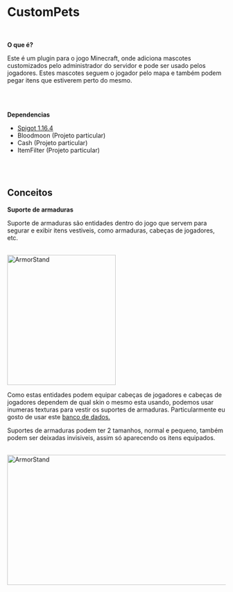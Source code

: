 <h1>
<strong>CustomPets</strong>
</h1>

</br>


<p><b> O que é? </b></p>
  <p>Este é um plugin para o jogo Minecraft, onde adiciona mascotes customizados pelo administrador do servidor e pode ser usado pelos jogadores. Estes mascotes seguem o jogador pelo mapa e também podem pegar itens que estiverem perto do mesmo.</p>

</br></br>

<p><b> Dependencias </b></p>

  <ul>
    <li><a href="https://www.spigotmc.org/wiki/buildtools/" target="_blank">Spigot 1.16.4</a></li>
    <li>Bloodmoon (Projeto particular)</li>
    <li>Cash (Projeto particular)</li>
    <li>ItemFilter (Projeto particular)</li>
  </ul>


</br></br>

<h2>
<strong>Conceitos</strong>
</h2>


  <p><b> Suporte de armaduras </b></p>
    <p>Suporte de armaduras são entidades dentro do jogo que servem para segurar e exibir itens vestiveis, como armaduras, cabeças de jogadores, etc.</p>
    </br>

   <img width="250px" height="300px" src="https://i.imgur.com/Qic2HXw.jpg" alt="ArmorStand"> 
    </br>
    <p>Como estas entidades podem equipar cabeças de jogadores e cabeças de jogadores dependem de qual skin o mesmo esta usando, podemos usar inumeras texturas para vestir os suportes de armaduras. Particularmente eu gosto de usar este <a href="https://minecraft-heads.com/custom-heads/head-database" target="_blank">banco de dados.</a></p>
    <p>Suportes de armaduras podem ter 2 tamanhos, normal e pequeno, também podem ser deixadas invisiveis, assim só aparecendo os itens equipados.</p>
    </br>
   
   <img width="700px" height="300px" src="https://i.imgur.com/ua5OnHL.jpg" alt="ArmorStand"> 
    
    
    
    
    

